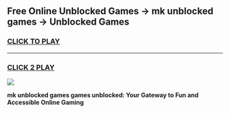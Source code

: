 
## Free Online Unblocked Games → mk unblocked games → Unblocked Games
<h3>
<a href="https://premium.freeplayer.one?title=mk_unblocked_games&ref=21F">CLICK TO PLAY</a></h3>
<hr>

<h3>
<a href="https://premium.freeplayer.one?title=mk_unblocked_games&ref=21F">CLICK 2 PLAY</a>
  
</h3>

<a href="https://premium.freeplayer.one?title=mk_unblocked_games&ref=21F/"><img src="https://clearcache.store/games.png"></a>


**mk unblocked games games unblocked: Your Gateway to Fun and Accessible Online Gaming**
